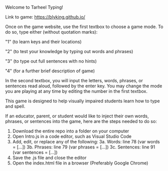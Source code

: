 Welcome to Tarheel Typing!

Link to game: https://blyking.github.io/

Once on the game website, use the first textbox to choose a game mode. To do so, type either (without quotation marks):  

"1" (to learn keys and their locations)  

"2" (to test your knowledge by typing out words and phrases)  

"3" (to type out full sentences with no hints)

"4" (for a further brief description of game)

In the second textbox, you will input the letters, words, phrases, or sentences read aloud, followed by the enter key. You may change the mode you are playing at any time by editing the number in the first textbox.

This game is designed to help visually impaired students learn how to type and spell.


If an educator, parent, or student would like to inject their own words, phrases, or sentences into the game, here are the steps needed to do so:

1. Download the entire repo into a folder on your computer
2. Open Intro.js in a code editor, such as Visual Studio Code
3. Add, edit, or replace any of the following:
        3a.  Words: line 78 (var words = [...])
        3b. Phrases: line 79 (var phrases = [...])
        3c. Sentences: line 91 (var sentences = [...])
4. Save the .js file and close the editor
5. Open the index.html file in a browser (Preferably Google Chrome)

